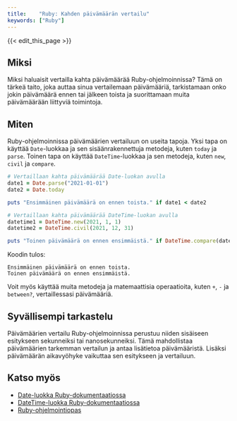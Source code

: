 ```yaml
---
title:    "Ruby: Kahden päivämäärän vertailu"
keywords: ["Ruby"]
---
```


{{< edit_this_page >}}

## Miksi

Miksi haluaisit vertailla kahta päivämäärää Ruby-ohjelmoinnissa? Tämä on tärkeä taito, joka auttaa sinua vertailemaan päivämääriä, tarkistamaan onko jokin päivämäärä ennen tai jälkeen toista ja suorittamaan muita päivämäärään liittyviä toimintoja.

## Miten

Ruby-ohjelmoinnissa päivämäärien vertailuun on useita tapoja. Yksi tapa on käyttää `Date`-luokkaa ja sen sisäänrakennettuja metodeja, kuten `today` ja `parse`. Toinen tapa on käyttää `DateTime`-luokkaa ja sen metodeja, kuten `new`, `civil` ja `compare`.

```Ruby
# Vertaillaan kahta päivämäärää Date-luokan avulla
date1 = Date.parse("2021-01-01")
date2 = Date.today

puts "Ensimmäinen päivämäärä on ennen toista." if date1 < date2

# Vertaillaan kahta päivämäärää DateTime-luokan avulla
datetime1 = DateTime.new(2021, 1, 1)
datetime2 = DateTime.civil(2021, 12, 31)

puts "Toinen päivämäärä on ennen ensimmäistä." if DateTime.compare(datetime1, datetime2) < 0
```

Koodin tulos:

```
Ensimmäinen päivämäärä on ennen toista.
Toinen päivämäärä on ennen ensimmäistä.
```

Voit myös käyttää muita metodeja ja matemaattisia operaatioita, kuten ` + `, `-` ja `between?`, vertaillessasi päivämääriä.

## Syvällisempi tarkastelu

Päivämäärien vertailu Ruby-ohjelmoinnissa perustuu niiden sisäiseen esitykseen sekunneiksi tai nanosekunneiksi. Tämä mahdollistaa päivämäärien tarkemman vertailun ja antaa lisätietoa päivämääristä. Lisäksi päivämäärän aikavyöhyke vaikuttaa sen esitykseen ja vertailuun.

## Katso myös

- [Date-luokka Ruby-dokumentaatiossa](https://ruby-doc.org/stdlib-2.7.2/libdoc/date/rdoc/Date.html)
- [DateTime-luokka Ruby-dokumentaatiossa](https://ruby-doc.org/stdlib-2.7.2/libdoc/date/rdoc/DateTime.html)
- [Ruby-ohjelmointiopas](https://www.ruby-lang.org/fi/documentation/quickstart/)